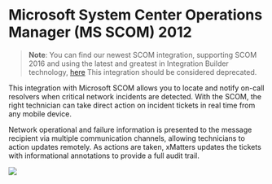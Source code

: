 # Microsoft System Center Operations Manager (MS SCOM) 2012

> **Note**: You can find our newest SCOM integration, supporting SCOM 2016 and using the latest and greatest in Integration Builder technology, [here](https://www.xmatters.com/integration/microsoft-scom/) This integration should be considered deprecated.


This integration with Microsoft SCOM allows you to locate and notify on-call resolvers when critical network incidents are detected. With the SCOM, the right technician can take direct action on incident tickets in real time from any mobile device.

Network operational and failure information is presented to the message recipient via multiple communication channels, allowing technicians to action updates remotely. As actions are taken, xMatters updates the tickets with informational annotations to provide a full audit trail.

<kbd>
<a href="https://support.xmatters.com/hc/en-us/community/topics">
   <img src="https://github.com/xmatters/xMatters-Labs/raw/master/media/disclaimer.png">
</a>
</kbd>
